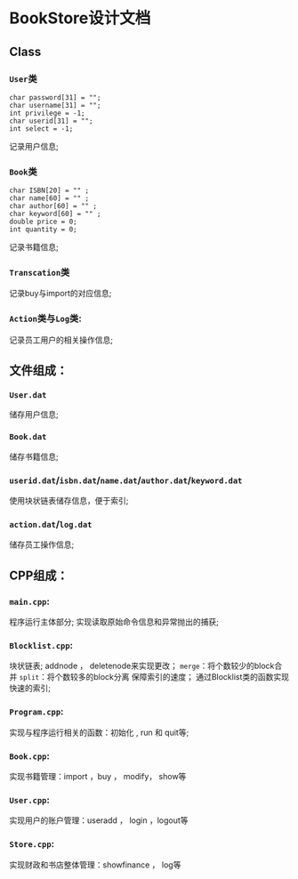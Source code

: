 # BookStore设计文档
## Class
### `User`类
    char password[31] = "";
    char username[31] = "";
    int privilege = -1;
    char userid[31] = "";
    int select = -1;
记录用户信息;
### `Book`类 
    char ISBN[20] = "" ;
    char name[60] = "" ;
    char author[60] = "" ;
    char keyword[60] = "" ;
    double price = 0;
    int quantity = 0;
记录书籍信息;
### `Transcation`类 
记录buy与import的对应信息;
### `Action`类与`Log`类: 
记录员工用户的相关操作信息;

## 文件组成：
### `User.dat`
储存用户信息;
### `Book.dat`
储存书籍信息;
### `userid.dat`/`isbn.dat`/`name.dat`/`author.dat`/`keyword.dat`
使用块状链表储存信息，便于索引;
### `action.dat`/`log.dat` 
储存员工操作信息;

## CPP组成：
### `main.cpp`: 
程序运行主体部分;
实现读取原始命令信息和异常抛出的捕获;
### `Blocklist.cpp`:
块状链表;
addnode ， deletenode来实现更改；
`merge`：将个数较少的block合并
`split`：将个数较多的block分离
保障索引的速度；
通过Blocklist类的函数实现快速的索引;
### `Program.cpp`:
实现与程序运行相关的函数：初始化 , run 和 quit等;
### `Book.cpp`:
实现书籍管理：import ，buy ， modify， show等
### `User.cpp`:
实现用户的账户管理：useradd ， login ，logout等 
### `Store.cpp`:
实现财政和书店整体管理：showfinance ， log等
